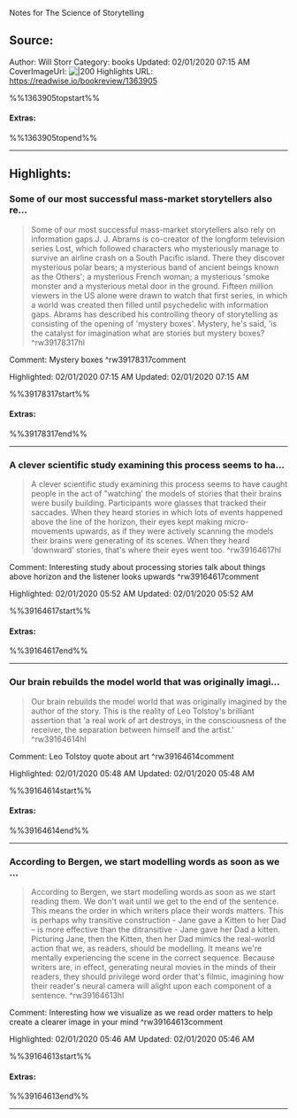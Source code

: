 Notes for The Science of Storytelling

## Source:
Author: Will Storr
Category: books
Updated: 02/01/2020 07:15 AM
CoverImageUrl: 
![|200](https://images-na.ssl-images-amazon.com/images/I/41nKm0hu8zL._SL200_.jpg)
Highlights URL: https://readwise.io/bookreview/1363905

%%1363905topstart%%
#### Extras:

%%1363905topend%%


 
-----
 ## Highlights:

### Some of our most successful mass-market storytellers also re...
>Some of our most successful mass-market storytellers also rely on information gaps.J. J. Abrams is co-creator of the longform television series Lost, which followed characters who mysteriously manage to survive an airline crash on a South Pacific island. There they discover mysterious polar bears; a mysterious band of ancient beings known as the Others'; a mysterious French woman; a mysterious ʻsmoke monster and a mysterious metal door in the ground. Fifteen million viewers in the US alone were drawn to watch that first series, in which a world was created then filled until psychedelic with information gaps. Abrams has described his controlling theory of storytelling as consisting of the opening of 'mystery boxes'. Mystery, he's said, 'is the catalyst for imagination
>what are stories but mystery boxes? ^rw39178317hl

Comment: Mystery boxes ^rw39178317comment

Highlighted: 02/01/2020 07:15 AM
Updated: 02/01/2020 07:15 AM

%%39178317start%%
#### Extras:

%%39178317end%%



------

### A clever scientific study examining this process seems to ha...
>A clever scientific study examining this process seems to have caught people in the act of "watching' the models of stories that their brains were busily building. Participants wore glasses that tracked their saccades. When they heard stories in which lots of events happened above the line of the horizon, their eyes kept making micro-movements upwards, as if they were actively scanning the models their brains were generating of its scenes. When they heard 'downward' stories, that's where their eyes went too. ^rw39164617hl

Comment: Interesting study about processing stories  talk about things above horizon and the listener looks upwards ^rw39164617comment

Highlighted: 02/01/2020 05:52 AM
Updated: 02/01/2020 05:52 AM

%%39164617start%%
#### Extras:

%%39164617end%%



------

### Our brain rebuilds the model world that was originally imagi...
>Our brain rebuilds the model world that was originally imagined by the author of the story. This is the reality of Leo Tolstoy's brilliant assertion that 'a real work of art destroys, in the consciousness of the receiver, the separation between himself and the artist.' ^rw39164614hl

Comment: Leo Tolstoy quote about art ^rw39164614comment

Highlighted: 02/01/2020 05:48 AM
Updated: 02/01/2020 05:48 AM

%%39164614start%%
#### Extras:

%%39164614end%%



------

### According to Bergen, we start modelling words as soon as we ...
>According to Bergen, we start modelling words as soon as we start reading them. We don't wait until we get to the end of the sentence. This means the order in which writers place their words matters. This is perhaps why transitive construction - Jane gave a Kitten to her Dad – is more effective than the ditransitive - Jane gave her Dad a kitten. Picturing Jane, then the Kitten, then her Dad mimics the real-world action that we, as readers, should be modelling. It means we're mentally experiencing the scene in the correct sequence. Because writers are, in effect, generating neural movies in the minds of their readers, they should privilege word order that's filmic, imagining how their reader's neural camera will alight upon each component of a sentence. ^rw39164613hl

Comment: Interesting how we visualize as we read  order matters to help create a clearer image in your mind ^rw39164613comment

Highlighted: 02/01/2020 05:46 AM
Updated: 02/01/2020 05:46 AM

%%39164613start%%
#### Extras:

%%39164613end%%



------

